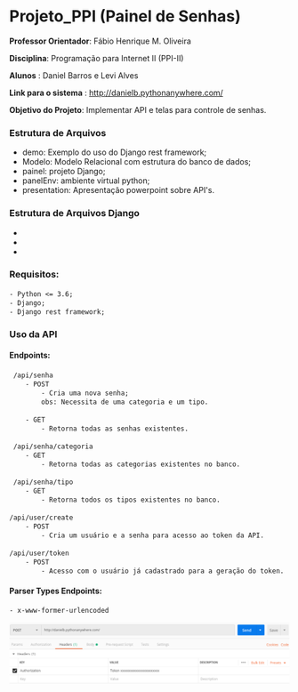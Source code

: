 # Projeto_PPI (Painel de Senhas)

 **Professor Orientador**: Fábio Henrique M. Oliveira

 **Disciplina**: Programação para Internet II (PPI-II)

 **Alunos** : Daniel Barros e Levi Alves

 **Link para o sistema** : http://danielb.pythonanywhere.com/
 
 **Objetivo do Projeto**:
 Implementar API e telas para controle de senhas.

### Estrutura de Arquivos
 * demo: Exemplo do uso do Django rest framework;
 * Modelo: Modelo Relacional com estrutura do banco de dados;
 * painel: projeto Django;
 * panelEnv: ambiente virtual python;
 * presentation: Apresentação powerpoint sobre API's.

### Estrutura de Arquivos Django
 * 
 *
 *

### Requisitos:
    - Python <= 3.6;
    - Django; 
    - Django rest framework;

### Uso da API
#### Endpoints:
     /api/senha
        - POST
            - Cria uma nova senha;
            obs: Necessita de uma categoria e um tipo. 

        - GET
            - Retorna todas as senhas existentes.

     /api/senha/categoria
        - GET
            - Retorna todas as categorias existentes no banco.

     /api/senha/tipo 
        - GET
            - Retorna todos os tipos existentes no banco.

    /api/user/create 
        - POST
            - Cria um usuário e a senha para acesso ao token da API.
    
    /api/user/token 
        - POST
            - Acesso com o usuário já cadastrado para a geração do token.
    
#### Parser Types Endpoints:
    - x-www-former-urlencoded
![Alt text](Prints/Postman_imagem.png?raw=true "Title")